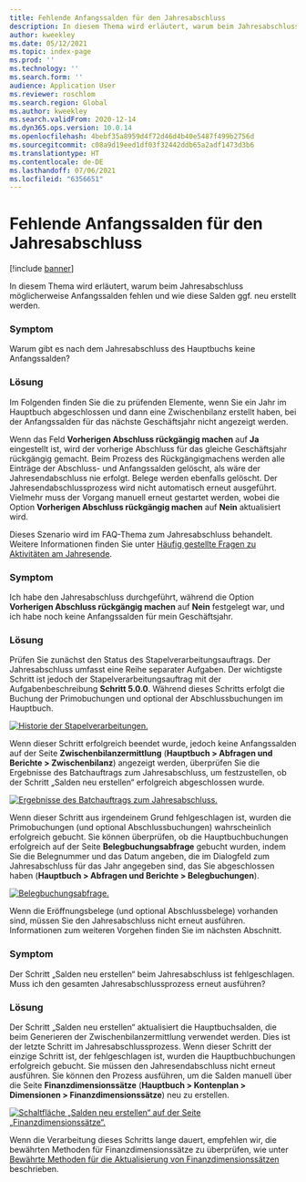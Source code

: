 ```yaml
---
title: Fehlende Anfangssalden für den Jahresabschluss
description: In diesem Thema wird erläutert, warum beim Jahresabschluss möglicherweise Anfangssalden fehlen und wie diese Salden ggf. neu erstellt werden.
author: kweekley
ms.date: 05/12/2021
ms.topic: index-page
ms.prod: ''
ms.technology: ''
ms.search.form: ''
audience: Application User
ms.reviewer: roschlom
ms.search.region: Global
ms.author: kweekley
ms.search.validFrom: 2020-12-14
ms.dyn365.ops.version: 10.0.14
ms.openlocfilehash: 4bebf35a8959d4f72d46d4b40e5487f499b2756d
ms.sourcegitcommit: c08a9d19eed1df03f32442ddb65a2adf1473d3b6
ms.translationtype: HT
ms.contentlocale: de-DE
ms.lasthandoff: 07/06/2021
ms.locfileid: "6356651"
---
```

# <a name="year-end-close-missing-opening-balances"></a>Fehlende Anfangssalden für den Jahresabschluss

[!include [banner](../includes/banner.md)]

In diesem Thema wird erläutert, warum beim Jahresabschluss möglicherweise Anfangssalden fehlen und wie diese Salden ggf. neu erstellt werden.

### <a name="symptom"></a>Symptom

Warum gibt es nach dem Jahresabschluss des Hauptbuchs keine Anfangssalden? 

### <a name="resolution"></a>Lösung

Im Folgenden finden Sie die zu prüfenden Elemente, wenn Sie ein Jahr im Hauptbuch abgeschlossen und dann eine Zwischenbilanz erstellt haben, bei der Anfangssalden für das nächste Geschäftsjahr nicht angezeigt werden.

Wenn das Feld **Vorherigen Abschluss rückgängig machen** auf **Ja** eingestellt ist, wird der vorherige Abschluss für das gleiche Geschäftsjahr rückgängig gemacht. Beim Prozess des Rückgängigmachens werden alle Einträge der Abschluss- und Anfangssalden gelöscht, als wäre der Jahresendabschluss nie erfolgt. Belege werden ebenfalls gelöscht. Der Jahresendabschlussprozess wird nicht automatisch erneut ausgeführt. Vielmehr muss der Vorgang manuell erneut gestartet werden, wobei die Option **Vorherigen Abschluss rückgängig machen** auf **Nein** aktualisiert wird.

Dieses Szenario wird im FAQ-Thema zum Jahresabschluss behandelt. Weitere Informationen finden Sie unter [Häufig gestellte Fragen zu Aktivitäten am Jahresende](faq-year-end-activities.md).

### <a name="symptom"></a>Symptom

Ich habe den Jahresabschluss durchgeführt, während die Option **Vorherigen Abschluss rückgängig machen** auf **Nein** festgelegt war, und ich habe noch keine Anfangssalden für mein Geschäftsjahr.

### <a name="resolution"></a>Lösung

Prüfen Sie zunächst den Status des Stapelverarbeitungsauftrags. Der Jahresabschluss umfasst eine Reihe separater Aufgaben. Der wichtigste Schritt ist jedoch der Stapelverarbeitungsauftrag mit der Aufgabenbeschreibung **Schritt 5.0.0**. Während dieses Schritts erfolgt die Buchung der Primobuchungen und optional der Abschlussbuchungen im Hauptbuch. 

[![Historie der Stapelverarbeitungen.](./media/yec-mssng-open-blnces-01.png)](./media/yec-mssng-open-blnces-01.png)

Wenn dieser Schritt erfolgreich beendet wurde, jedoch keine Anfangssalden auf der Seite **Zwischenbilanzermittlung** (**Hauptbuch > Abfragen und Berichte > Zwischenbilanz**) angezeigt werden, überprüfen Sie die Ergebnisse des Batchauftrags zum Jahresabschluss, um festzustellen, ob der Schritt „Salden neu erstellen“ erfolgreich abgeschlossen wurde.

[![Ergebnisse des Batchauftrags zum Jahresabschluss.](./media/yec-mssng-open-blnces-02.png)](./media/yec-mssng-open-blnces-02.png)

Wenn dieser Schritt aus irgendeinem Grund fehlgeschlagen ist, wurden die Primobuchungen (und optional Abschlussbuchungen) wahrscheinlich erfolgreich gebucht. Sie können überprüfen, ob die Hauptbuchbuchungen erfolgreich auf der Seite **Belegbuchungsabfrage** gebucht wurden, indem Sie die Belegnummer und das Datum angeben, die im Dialogfeld zum Jahresabschluss für das Jahr angegeben sind, das Sie abgeschlossen haben (**Hauptbuch > Abfragen und Berichte > Belegbuchungen**).

[![Belegbuchungsabfrage.](./media/yec-mssng-open-blnces-03.png)](./media/yec-mssng-open-blnces-03.png)

Wenn die Eröffnungsbelege (und optional Abschlussbelege) vorhanden sind, müssen Sie den Jahresabschluss nicht erneut ausführen. Informationen zum weiteren Vorgehen finden Sie im nächsten Abschnitt.

### <a name="symptom"></a>Symptom

Der Schritt „Salden neu erstellen“ beim Jahresabschluss ist fehlgeschlagen. Muss ich den gesamten Jahresabschlussprozess erneut ausführen?

### <a name="resolution"></a>Lösung

Der Schritt „Salden neu erstellen“ aktualisiert die Hauptbuchsalden, die beim Generieren der Zwischenbilanzermittlung verwendet werden.  Dies ist der letzte Schritt im Jahresabschlussprozess.  Wenn dieser Schritt der einzige Schritt ist, der fehlgeschlagen ist, wurden die Hauptbuchbuchungen erfolgreich gebucht.  Sie müssen den Jahresendabschluss nicht erneut ausführen. Sie können den Prozess ausführen, um die Salden manuell über die Seite **Finanzdimensionssätze** (**Hauptbuch > Kontenplan > Dimensionen > Finanzdimensionssätze**) neu zu erstellen.

[![Schaltfläche „Salden neu erstellen“ auf der Seite „Finanzdimensionssätze“.](./media/yec-mssng-open-blnces-04.png)](./media/yec-mssng-open-blnces-04.png)

Wenn die Verarbeitung dieses Schritts lange dauert, empfehlen wir, die bewährten Methoden für Finanzdimensionssätze zu überprüfen, wie unter [Bewährte Methoden für die Aktualisierung von Finanzdimensionssätzen](https://community.dynamics.com/365/financeandoperations/b/dynamics-365-finance-blog/posts/best-practices-for-updating-financial-dimension-set-dimension-sets) beschrieben. 


